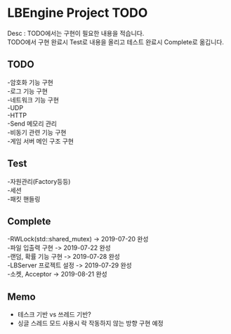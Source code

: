 LBEngine Project TODO
================================

Desc : TODO에서는 구현이 필요한 내용을 적습니다.  
TODO에서 구현 완료시 Test로 내용을 올리고 테스트 완료시 Complete로 옮깁니다.

TODO
-------------------------

-암호화 기능 구현  
-로그 기능 구현  
-네트워크 기능 구현  
   -UDP  
   -HTTP  
   -Send 메모리 관리  
-비동기 관련 기능 구현  
-게임 서버 메인 구조 구현  

Test
-------------------------

-자원관리(Factory등등)  
-세션  
-패킷 핸들링  

Complete
-------------------------

-RWLock(std::shared_mutex) -> 2019-07-20 완성  
-파일 입출력 구현 -> 2019-07-22 완성  
-랜덤, 확률 기능 구현 -> 2019-07-28 완성  
-LBServer 프로젝트 설정 -> 2019-07-29 완성  
-소켓, Acceptor -> 2019-08-21 완성  

Memo
-------------------------
- 테스크 기반 vs 쓰레드 기반?  
- 싱글 스레드 모드 사용시 락 작동하지 않는 방향 구현 예정  